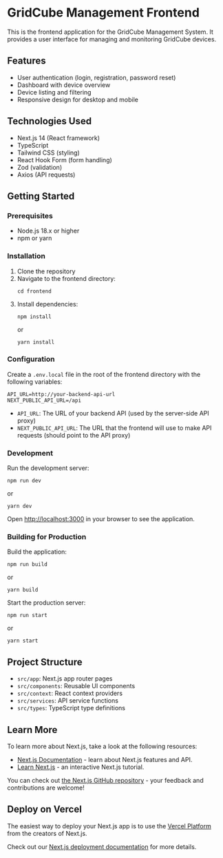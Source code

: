 # GridCube Management Frontend

This is the frontend application for the GridCube Management System. It provides a user interface for managing and monitoring GridCube devices.

## Features

- User authentication (login, registration, password reset)
- Dashboard with device overview
- Device listing and filtering
- Responsive design for desktop and mobile

## Technologies Used

- Next.js 14 (React framework)
- TypeScript
- Tailwind CSS (styling)
- React Hook Form (form handling)
- Zod (validation)
- Axios (API requests)

## Getting Started

### Prerequisites

- Node.js 18.x or higher
- npm or yarn

### Installation

1. Clone the repository
2. Navigate to the frontend directory:
   ```
   cd frontend
   ```
3. Install dependencies:
   ```
   npm install
   ```
   or
   ```
   yarn install
   ```

### Configuration

Create a `.env.local` file in the root of the frontend directory with the following variables:

```
API_URL=http://your-backend-api-url
NEXT_PUBLIC_API_URL=/api
```

- `API_URL`: The URL of your backend API (used by the server-side API proxy)
- `NEXT_PUBLIC_API_URL`: The URL that the frontend will use to make API requests (should point to the API proxy)

### Development

Run the development server:

```
npm run dev
```

or

```
yarn dev
```

Open [http://localhost:3000](http://localhost:3000) in your browser to see the application.

### Building for Production

Build the application:

```
npm run build
```

or

```
yarn build
```

Start the production server:

```
npm run start
```

or

```
yarn start
```

## Project Structure

- `src/app`: Next.js app router pages
- `src/components`: Reusable UI components
- `src/context`: React context providers
- `src/services`: API service functions
- `src/types`: TypeScript type definitions

## Learn More

To learn more about Next.js, take a look at the following resources:

- [Next.js Documentation](https://nextjs.org/docs) - learn about Next.js features and API.
- [Learn Next.js](https://nextjs.org/learn) - an interactive Next.js tutorial.

You can check out [the Next.js GitHub repository](https://github.com/vercel/next.js) - your feedback and contributions are welcome!

## Deploy on Vercel

The easiest way to deploy your Next.js app is to use the [Vercel Platform](https://vercel.com/new?utm_medium=default-template&filter=next.js&utm_source=create-next-app&utm_campaign=create-next-app-readme) from the creators of Next.js.

Check out our [Next.js deployment documentation](https://nextjs.org/docs/app/building-your-application/deploying) for more details.
